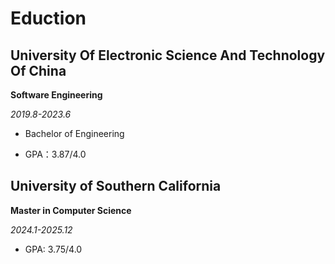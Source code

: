 # Eduction

### 

### 


## University Of Electronic Science And Technology Of China
**Software Engineering**

*2019.8-2023.6*

- Bachelor of Engineering

- GPA：3.87/4.0 


## University of Southern California
**Master in Computer Science**

*2024.1-2025.12*

- GPA: 3.75/4.0




